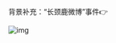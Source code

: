背景补充：“长颈鹿微博”事件👉


![img](https://chinadigitaltimes.net/chinese/files/2024/03/image-1709352016292.png)

